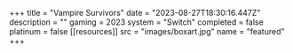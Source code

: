 +++
title = "Vampire Survivors"
date = "2023-08-27T18:30:16.447Z"
description = ""
gaming = 2023
system = "Switch"
completed = false
platinum = false
[[resources]]
src = "images/boxart.jpg"
name = "featured"
+++

<!-- Start writing here...

**Final trophy count: __ of __**

![Trophy List](images/trophies.jpg) -->
